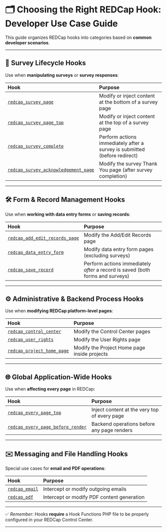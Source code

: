 # 🗂️ Choosing the Right REDCap Hook: Developer Use Case Guide

This guide organizes REDCap hooks into categories based on **common developer scenarios**.

---

## 📄 Survey Lifecycle Hooks
Use when **manipulating surveys** or **survey responses**:

| Hook | Purpose |
|:-----|:--------|
| [`redcap_survey_page`](redcap_survey_page.md) | Modify or inject content at the bottom of a survey page |
| [`redcap_survey_page_top`](redcap_survey_page_top.md) | Modify or inject content at the top of a survey page |
| [`redcap_survey_complete`](redcap_survey_complete.md) | Perform actions immediately after a survey is submitted (before redirect) |
| [`redcap_survey_acknowledgement_page`](redcap_survey_acknowledgement_page.md) | Modify the survey Thank You page (after survey completion) |

---

## 🛠️ Form & Record Management Hooks
Use when **working with data entry forms** or **saving records**:

| Hook | Purpose |
|:-----|:--------|
| [`redcap_add_edit_records_page`](redcap_add_edit_records_page.md) | Modify the Add/Edit Records page |
| [`redcap_data_entry_form`](redcap_data_entry_form.md) | Modify data entry form pages (excluding surveys) |
| [`redcap_save_record`](redcap_save_record.md) | Perform actions immediately *after* a record is saved (both forms and surveys) |

---

## ⚙️ Administrative & Backend Process Hooks
Use when **modifying REDCap platform-level pages**:

| Hook | Purpose |
|:-----|:--------|
| [`redcap_control_center`](redcap_control_center.md) | Modify the Control Center pages |
| [`redcap_user_rights`](redcap_user_rights.md) | Modify the User Rights page |
| [`redcap_project_home_page`](redcap_project_home_page.md) | Modify the Project Home page inside projects |

---

## 🌐 Global Application-Wide Hooks
Use when **affecting every page** in REDCap:

| Hook | Purpose |
|:-----|:--------|
| [`redcap_every_page_top`](redcap_every_page_top.md) | Inject content at the very top of every page |
| [`redcap_every_page_before_render`](redcap_every_page_before_render.md) | Backend operations before any page renders |

---

## ✉️ Messaging and File Handling Hooks
Special use cases for **email and PDF operations**:

| Hook | Purpose |
|:-----|:--------|
| [`redcap_email`](redcap_email.md) | Intercept or modify outgoing emails |
| [`redcap_pdf`](redcap_pdf.md) | Intercept or modify PDF content generation |

---

✅ *Remember:* Hooks **require** a Hook Functions PHP file to be properly configured in your REDCap Control Center.

---
